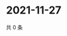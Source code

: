 # 2021-11-27

共 0 条

<!-- BEGIN WEIBO -->
<!-- 最后更新时间 Sat Nov 27 2021 21:18:57 GMT+0800 (China Standard Time) -->

<!-- END WEIBO -->
